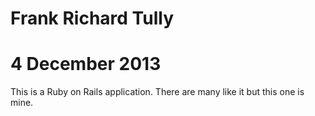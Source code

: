 # Frank Richard Tully
# 4 December 2013

This is a Ruby on Rails application.  There are many like it but this one is mine.